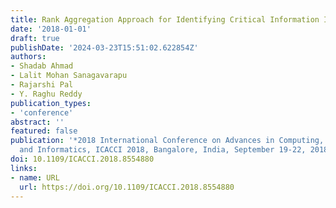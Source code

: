```yaml
---
title: Rank Aggregation Approach for Identifying Critical Information Infrastructure
date: '2018-01-01'
draft: true
publishDate: '2024-03-23T15:51:02.622854Z'
authors:
- Shadab Ahmad
- Lalit Mohan Sanagavarapu
- Rajarshi Pal
- Y. Raghu Reddy
publication_types:
- 'conference'
abstract: ''
featured: false
publication: '*2018 International Conference on Advances in Computing, Communications
  and Informatics, ICACCI 2018, Bangalore, India, September 19-22, 2018*'
doi: 10.1109/ICACCI.2018.8554880
links:
- name: URL
  url: https://doi.org/10.1109/ICACCI.2018.8554880
---
```


